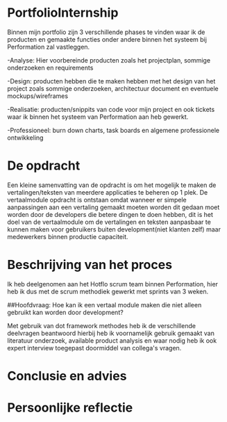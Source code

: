 # PortfolioInternship
Binnen mijn portfolio zijn 3 verschillende phases te vinden waar ik de producten en gemaakte functies onder andere binnen het systeem bij Performation zal vastleggen.

-Analyse:
Hier voorbereinde producten zoals het projectplan, sommige onderzoeken en requirements

-Design:
producten hebben die te maken hebben met het design van het project zoals sommige onderzoeken, architectuur document en eventuele mockups/wireframes

-Realisatie:
producten/snippits van code voor mijn project en ook tickets waar ik binnen het systeem van Performation aan heb gewerkt.

-Professioneel:
burn down charts, task boards  en algemene professionele ontwikkeling


# De opdracht

Een kleine samenvatting van de opdracht is om het mogelijk te maken de vertalingen/teksten van meerdere applicaties te beheren op 1 plek.
De vertaalmodule opdracht is ontstaan omdat wanneer er simpele aanpassingen aan een vertaling gemaakt moeten worden dit gedaan moet worden door de developers die betere dingen te doen hebben, dit is het doel van de vertaalmodule om de vertalingen en teksten aanpasbaar te kunnen maken voor gebruikers buiten development(niet klanten zelf) maar medewerkers binnen productie capaciteit. 

# Beschrijving van het proces
Ik heb deelgenomen aan het Hotflo scrum team binnen Performation, hier heb ik dus met de scrum methodiek gewerkt met sprints van 3 weken.

##Hoofdvraag:
Hoe kan ik een vertaal module maken die niet alleen gebruikt kan worden door development?

Met gebruik van dot framework methodes heb ik de verschillende deelvragen beantwoord hierbij heb ik voornamelijk gebruik gemaakt van literatuur onderzoek, available product analysis en waar nodig heb ik ook expert interview toegepast doormiddel van collega's vragen.
# Conclusie en advies

# Persoonlijke reflectie
